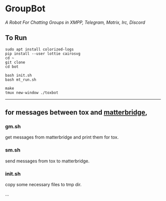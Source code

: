# GroupBot
*A Robot For Chatting Groups in XMPP, Telegram, Matrix, Irc, Discord*

## To Run
```
sudo apt install colorized-logs
pip install --user lottie cairosvg
cd ~
git clone
cd bot

bash init.sh
bash mt_run.sh

make
tmux new-window ./toxbot

```

----

## for messages between tox and [matterbridge](https://github.com/42wim/matterbridge/wiki/Api),

### gm.sh
get messages from matterbridge and print them for tox.


### sm.sh
send messages from tox to matterbridge.


### init.sh
copy some necessary files to tmp dir.


...
